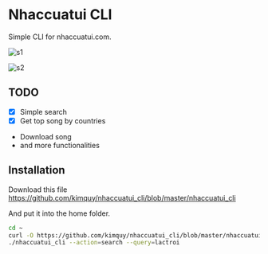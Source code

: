 # Nhaccuatui CLI

Simple CLI for nhaccuatui.com.

![s1](https://cloud.githubusercontent.com/assets/2282642/26544985/3035190c-448e-11e7-8874-d1fe5c490eac.png)

![s2](https://cloud.githubusercontent.com/assets/2282642/26545014/4d818f18-448e-11e7-9efc-c490e893b7de.png)

## TODO

* [x] Simple search
* [x] Get top song by countries
* Download song
* and more functionalities

## Installation

Download this file https://github.com/kimquy/nhaccuatui_cli/blob/master/nhaccuatui_cli

And put it into the home folder.

```bash
cd ~
curl -O https://github.com/kimquy/nhaccuatui_cli/blob/master/nhaccuatui_cli
./nhaccuatui_cli --action=search --query=lactroi
```

